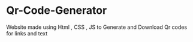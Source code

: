 # Qr-Code-Generator
Website made using Html , CSS , JS to Generate and Download Qr codes for links and text 

